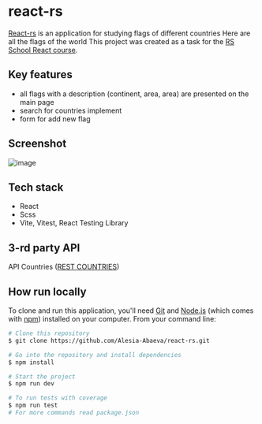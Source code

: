 # react-rs

[React-rs](https://react-forms-rs.netlify.app/#/forms) is an application for studying flags of different countries Here are all the flags of the world This project was created as a task for the [RS School React course](https://rs.school/react/).

## Key features

- all flags with a description (continent, area, area) are presented on the main page
- search for countries implement
- form for add new flag

## Screenshot

![image](https://user-images.githubusercontent.com/101274979/226210211-d04cfad6-c15e-4483-8b6b-478d7a207530.png)

## Tech stack

- React
- Scss
- Vite, Vitest, React Testing Library

## 3-rd party API

API Countries ([REST COUNTRIES](https://restcountries.com/))

## How run locally

To clone and run this application, you'll need [Git](https://git-scm.com) and [Node.js](https://nodejs.org/en/download/) (which comes with [npm](http://npmjs.com)) installed on your computer. From your command line:

```bash
# Clone this repository
$ git clone https://github.com/Alesia-Abaeva/react-rs.git

# Go into the repository and install dependencies
$ npm install

# Start the project
$ npm run dev

# To run tests with coverage
$ npm run test
# For more commands read package.json
```
